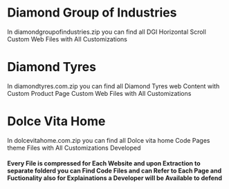 # Diamond Group of Industries
In diamondgroupofindustries.zip you can find all DGI Horizontal Scroll Custom Web Files with All Customizations

# Diamond Tyres
In diamondtyres.com.zip you can find all Diamond Tyres web Content with Custom Product Page Custom Web Files with All Customizations

# Dolce Vita Home
In dolcevitahome.com.zip you can find all Dolce vita home Code Pages theme Files with All Customizations Developed

<h4> Every File is compressed for Each Website and upon Extraction to separate folderd you can Find Code Files and can Refer to Each Page and Fuctionality also for Explainations a Developer will be Available to defend</h4>


